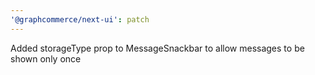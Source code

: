 ```yaml
---
'@graphcommerce/next-ui': patch
---
```


Added storageType prop to MessageSnackbar to allow messages to be shown only once
